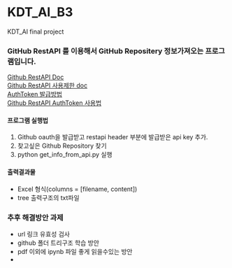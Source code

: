 # KDT_AI_B3
KDT_AI final project


### GitHub RestAPI 를 이용해서 GitHub Repositery 정보가져오는 프로그램입니다. 

[Github RestAPI Doc](https://docs.github.com/en/rest/repos/repos?apiVersion=2022-11-28#get-a-repository)    
[Github RestAPI 사용제한 doc](https://docs.github.com/ko/apps/creating-github-apps/registering-a-github-app/rate-limits-for-github-apps)  
[AuthToken 발급방법](https://docs.github.com/ko/authentication/keeping-your-account-and-data-secure/managing-your-personal-access-tokens)  
[Github RestAPI AuthToken 사용법](https://docs.github.com/ko/rest/guides/getting-started-with-the-rest-api?apiVersion=2022-11-28)  

#### 프로그램 실행법  
 1. Github oauth을 발급받고 restapi header 부분에 발급받은 api key 추가.
 2. 찾고싶은 Github Repository 찾기    
 3. python get_info_from_api.py 실행    

#### 출력결과물  

 - Excel 형식(columns = [filename, content])  
 - tree 출력구조의 txt파일  


### 추후 해결방안 과제  

 - url 링크 유효성 검사
 - github 폴더 트리구조 학습 방안
 - pdf 이외에 ipynb 파일 좋게 읽을수있는 방안
 - 